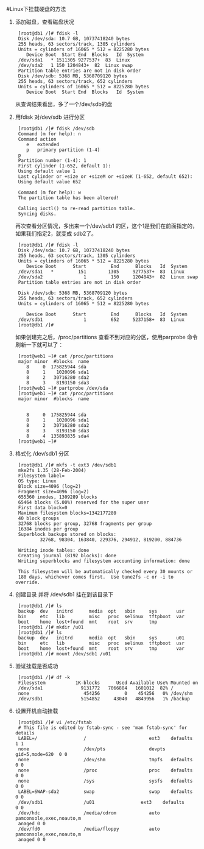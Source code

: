 #Linux下挂载硬盘的方法

1. 添加磁盘，查看磁盘状况
    
		[root@db1 /]# fdisk -l
		Disk /dev/sda: 10.7 GB, 10737418240 bytes
		255 heads, 63 sectors/track, 1305 cylinders
		Units = cylinders of 16065 * 512 = 8225280 bytes
		   Device Boot  Start End  Blocks   Id  System
		/dev/sda1   * 1511305 9277537+  83  Linux
		/dev/sda2   1 150 1204843+  82  Linux swap
		Partition table entries are not in disk order
		Disk /dev/sdb: 5368 MB, 5368709120 bytes
		255 heads, 63 sectors/track, 652 cylinders
		Units = cylinders of 16065 * 512 = 8225280 bytes
		   Device Boot  Start End  Blocks   Id  System
 
	从查询结果看出，多了一个/dev/sdb的盘
 
2. 用fdisk 对/dev/sdb 进行分区
 
		[root@db1 /]# fdisk /dev/sdb
		Command (m for help): n
		Command action
		   e   extended
		   p   primary partition (1-4)
		p
		Partition number (1-4): 1
		First cylinder (1-652, default 1):
		Using default value 1
		Last cylinder or +size or +sizeM or +sizeK (1-652, default 652):
		Using default value 652
		 
		Command (m for help): w
		The partition table has been altered!
		 
		Calling ioctl() to re-read partition table.
		Syncing disks.
 
	再次查看分区情况，多出来一个/dev/sdb1 的区，这个1是我们在前面指定的，如果我们指定2，就变成 sdb2了。
 
		[root@db1 /]# fdisk -l
		Disk /dev/sda: 10.7 GB, 10737418240 bytes
		255 heads, 63 sectors/track, 1305 cylinders
		Units = cylinders of 16065 * 512 = 8225280 bytes
		   Device Boot      Start         End      Blocks   Id  System
		/dev/sda1   *         151        1305     9277537+  83  Linux
		/dev/sda2               1         150     1204843+  82  Linux swap
		Partition table entries are not in disk order
		 
		Disk /dev/sdb: 5368 MB, 5368709120 bytes
		255 heads, 63 sectors/track, 652 cylinders
		Units = cylinders of 16065 * 512 = 8225280 bytes
		 
		   Device Boot      Start         End      Blocks   Id  System
		/dev/sdb1               1         652     5237158+  83  Linux
		[root@db1 /]#
 
	如果创建完之后，/proc/partitions 查看不到对应的分区，使用parprobe 命令刷新一下就可以了：
		
		[root@web1 ~]# cat /proc/partitions 
		major minor  #blocks  name
		   8     0  175825944 sda
		   8     1    1020096 sda1
		   8     2   30716280 sda2
		   8     3    8193150 sda3
		[root@web1 ~]# partprobe /dev/sda
		[root@web1 ~]# cat /proc/partitions 
		major minor  #blocks  name
		
		
		   8     0  175825944 sda
		   8     1    1020096 sda1
		   8     2   30716280 sda2
		   8     3    8193150 sda3
		   8     4  135893835 sda4
		[root@web1 ~]# 


 
3. 格式化 /dev/sdb1 分区
 
		[root@db1 /]# mkfs -t ext3 /dev/sdb1
		mke2fs 1.35 (28-Feb-2004)
		Filesystem label=
		OS type: Linux
		Block size=4096 (log=2)
		Fragment size=4096 (log=2)
		655360 inodes, 1309289 blocks
		65464 blocks (5.00%) reserved for the super user
		First data block=0
		Maximum filesystem blocks=1342177280
		40 block groups
		32768 blocks per group, 32768 fragments per group
		16384 inodes per group
		Superblock backups stored on blocks:
		        32768, 98304, 163840, 229376, 294912, 819200, 884736
		 
		Writing inode tables: done
		Creating journal (8192 blocks): done
		Writing superblocks and filesystem accounting information: done
		 
		This filesystem will be automatically checked every 30 mounts or
		180 days, whichever comes first.  Use tune2fs -c or -i to override.
 
4. 创建目录 并将 /dev/sdb1 挂在到该目录下
 
		[root@db1 /]# ls
		backup  dev   initrd      media  opt   sbin     sys       usr
		bin     etc   lib         misc   proc  selinux  tftpboot  var
		boot    home  lost+found  mnt    root  srv      tmp
		[root@db1 /]# mkdir /u01
		[root@db1 /]# ls
		backup  dev   initrd      media  opt   sbin     sys       u01
		bin     etc   lib         misc   proc  selinux  tftpboot  usr
		boot    home  lost+found  mnt    root  srv      tmp       var
		[root@db1 /]# mount /dev/sdb1 /u01
 
5. 验证挂载是否成功

		[root@db1 /]# df -k
		Filesystem           1K-blocks      Used Available Use% Mounted on
		/dev/sda1              9131772   7066884   1601012  82% /
		none                    454256         0    454256   0% /dev/shm
		/dev/sdb1              5154852     43040   4849956   1% /backup
 
6. 设置开机自动挂载
 
		[root@db1 /]# vi /etc/fstab
		# This file is edited by fstab-sync - see 'man fstab-sync' for details
		LABEL=/                 /                       ext3    defaults        1 1
		none                    /dev/pts                devpts  gid=5,mode=620  0 0
		none                    /dev/shm                tmpfs   defaults        0 0
		none                    /proc                   proc    defaults        0 0
		none                    /sys                    sysfs   defaults        0 0
		LABEL=SWAP-sda2         swap                    swap    defaults        0 0
		/dev/sdb1               /u01                 ext3    defaults        0 0
		/dev/hdc                /media/cdrom            auto    pamconsole,exec,noauto,m
		anaged 0 0
		/dev/fd0                /media/floppy           auto    pamconsole,exec,noauto,m
		anaged 0 0